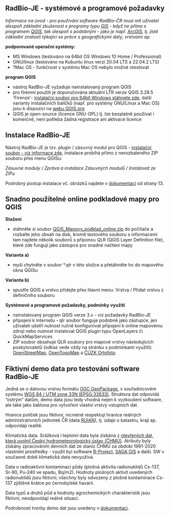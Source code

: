 ## RadBio-JE - systémové a programové požadavky

*Informace na úvod - pro používání software RadBio-ČR musí mít uživatel alespoň základní zkušenost s programy typu [GIS](https://cs.wikipedia.org/wiki/Geografick%C3%BD_informa%C4%8Dn%C3%AD_syst%C3%A9m) - když ne přímo s programem [QGIS](https://cs.wikipedia.org/wiki/QGIS), tak alespoň s podobným - jako je např. [ArcGIS](https://cs.wikipedia.org/wiki/ArcGIS), tj. jisté základní znalosti týkající se práce s geografickými daty, vrstvami ap.*

**podporované operační systémy:**
- MS Windows (testováno na 64bit OS Windows 10 Home / Professional)
- GNU/linux (testováno na Kubuntu linux verzí 20.04 LTS a 22.04.2 LTS)
- ?Mac OS - funkčnost v systému Mac OS nebylo možné otestovat

**program QGIS**
- nástroj RadBio-JE vyžaduje nainstalovaný program QGIS
- pro firemní použití je doporučována aktuální LTR verze QGIS 3.28.5 'Firenze'- [instalační soubor pro 64bit Windows stáhnete zde](https://qgis.org/downloads/QGIS-OSGeo4W-3.28.5-1.msi), další varianty instalačních balíčků (např. pro systémy GNU/Linux a Mac OS) jsou k dispozici na  [webu QGIS.org](https://www.qgis.org/en/site/forusers/download.html)
- QGIS je open-source (licence GNU-GPL) tj. lze bezplatně používat i komerčně, není potřeba žádná registrace ani aktivace licence

## Instalace RadBio-JE

Nástroj RadBio-JE je tzv. plugin / zásuvný modul pro QGIS - [instalační soubor - viz informace zde](/stazeni_software.md), instalace probíhá přímo z nerozbaleného ZIP souboru přes menu QGISu:

*Zásuvné moduly / Zpráva a instalace Zásuvných modulů / Instalovat ze ZIPu*

Podrobný postup instalace vč. obrázků najdete v [dokumentaci](https://github.com/juhele/RadBio/blob/main/RadBio_-_Dokumentace_k_SW.pdf) od strany 13. 


## Snadno použitelné online podkladové mapy pro QGIS

**Stažení**
- stáhněte si soubor [QGIS_Mapovy_podklad_online.zip](https://github.com/juhele/RadBio/blob/main/RadBio-JE/QGIS_Mapovy_podklad_online.zip) do počítače a rozbalte jeho obsah na disk, kromě textového souboru s informacemi tam najdete několik souborů s příponou QLR (QGIS Layer Definition file), které zde fungují jako zástupce pro snadné načtení mapy

**Varianta a)**
- myší chytněte v soubor *.qlr v této složce a přetáhněte ho do mapového okna QGISu

**Varianta b)**
- spustťe QGIS a vrstvu přidejte přes hlavní menu: Vrstva / Přidat vrstvu z definičního souboru

**Systémové a programové požadavky, podmínky využití**

- nainstalovaný program QGIS verze 3.x - viz požadavky RadBio-JE
- připojení k internetu - qlr soubor funguje podobně jako zástupce, jen uživateli ušetří nutnost ručně konfigurovat připojení k online mapovému zdroji nebo nutnost instalovat QGIS plugin typu OpenLayers či QuickMapServices
- ZIP soubor obsahuje QLR soubory pro mapové vrstvy následujících poskytovatelů (odkaz vede vždy na stránku s podmínkami využití): [OpenStreetMap](https://www.openstreetmap.org/copyright/en), [OpenTopoMap](https://opentopomap.org/about) a [ČÚZK Ortofoto](https://geoportal.cuzk.cz/(S(mpvhftlg5eclay1hnmqrub0g))/Default.aspx?menu=3121&mode=TextMeta&side=wms.verejne&metadataID=CZ-CUZK-WMS-ORTOFOTO-P&metadataXSL=metadata.sluzba)


## Fiktivní demo data pro testování software RadBio-JE

Jedná se o datovou vrstvu formátu [OGC GeoPackage](https://www.geopackage.org/), v souřadnicovém systému [WGS 84 / UTM zone 33N (EPSG:32633)](https://epsg.io/32633). Struktura dat odpovídá “ostrým” datům, demo data jsou tedy vhodná nejen k vyzkoušení software, ale také jako šablona pro vytvoření vlastní vrstvy vstupních dat.

Hranice políček jsou fiktivní, nicméně respektují hranice reálných administrativních jednotek ČR (data [RÚIAN](https://www.cuzk.cz/ruian/)), tj. údaje o katastru, kraji ap. odpovídají realitě. 

Klimatická data. Srážková i teplotní data byla získána z [otevřených dat, která uvolnil Český hydrometeorologický ústav (ČHMÚ)](https://www.chmi.cz/historicka-data/pocasi/denni-data/Denni-data-dle-z.-123-1998-Sb). Atributy byly získány zpracováním denních dat ze stanic ČHMÚ za období 1991-2020 vlastními prostředky - využit byl software [R-Project](https://www.r-project.org/), [SAGA GIS](https://saga-gis.sourceforge.io/en/index.html) a další. SW v současné době klimatická data nevyužívá.

Data o radioaktivní kontaminaci půdy (plošná aktivita radionuklidů Cs-137, Sr-90, Pu-240 ve spadu, Bq/m2). Hodnoty plošných aktivit uvedených radionuklidů jsou fiktivní; všechny byly odvozeny z plošné kontaminace Cs-137 zjištěné krátce po černobylské havárii.

Data typů a druhů půd a hodnoty agrochemických charakteristik jsou fiktivní, neodpovídají reálné situaci.

Podrobnosti tvorby demo dat jsou uvedeny v [dokumentaci](https://github.com/juhele/RadBio/blob/main/RadBio_-_Dokumentace_k_SW.pdf).

